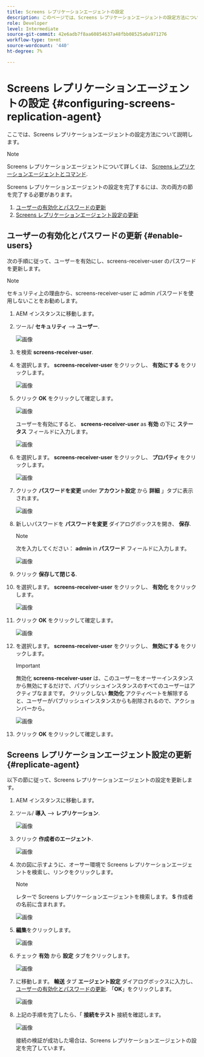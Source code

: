 ```yaml
---
title: Screens レプリケーションエージェントの設定
description: このページでは、Screens レプリケーションエージェントの設定方法について説明します。
role: Developer
level: Intermediate
source-git-commit: 42e6adb7f8aa60854637a48fbb08525a0a971276
workflow-type: tm+mt
source-wordcount: '440'
ht-degree: 7%

---
```



# Screens レプリケーションエージェントの設定 {#configuring-screens-replication-agent}

ここでは、Screens レプリケーションエージェントの設定方法について説明します。

>[!NOTE]
>Screens レプリケーションエージェントについて詳しくは、 [Screens レプリケーションエージェントとコマンド](https://experienceleague.adobe.com/docs/experience-manager-screens/user-guide/administering/author-publish/author-publish-architecture-overview.html?lang=en#screens-replication-agents-and-commands).

Screens レプリケーションエージェントの設定を完了するには、次の両方の節を完了する必要があります。

1. [ユーザーの有効化とパスワードの更新](#enable-users)
1. [Screens レプリケーションエージェント設定の更新](#replicate-agent)

## ユーザーの有効化とパスワードの更新 {#enable-users}

次の手順に従って、ユーザーを有効にし、screens-receiver-user のパスワードを更新します。

>[!NOTE]
>セキュリティ上の理由から、screens-receiver-user に admin パスワードを使用しないことをお勧めします。

1. AEM インスタンスに移動します。

1. ツール/ **セキュリティ** —> **ユーザー**.

   ![画像](/help/user-guide/assets/screens-replication/screens-replication1.png)

1. を検索 **screens-receiver-user**.

1. を選択します。 **screens-receiver-user** をクリックし、 **有効にする** をクリックします。

   ![画像](/help/user-guide/assets/screens-replication/screens-replication2.png)

1. クリック **OK** をクリックして確定します。

   ![画像](/help/user-guide/assets/screens-replication/screens-replication3.png)

   ユーザーを有効にすると、 **screens-receiver-user** as **有効** の下に **ステータス** フィールドに入力します。

   ![画像](/help/user-guide/assets/screens-replication/screens-replication4.png)

1. を選択します。 **screens-receiver-user** をクリックし、 **プロパティ** をクリックします。

   ![画像](/help/user-guide/assets/screens-replication/screens-replication5.png)

1. クリック **パスワードを変更** under **アカウント設定** から **詳細** 」タブに表示されます。

   ![画像](/help/user-guide/assets/screens-replication/screens-replication6.png)

1. 新しいパスワードを **パスワードを変更** ダイアログボックスを開き、 **保存**.

   >[!NOTE]
   >次を入力してください： **admin** in **パスワード** フィールドに入力します。

   ![画像](/help/user-guide/assets/screens-replication/screens-replication7.png)

1. クリック **保存して閉じる**.

1. を選択します。 **screens-receiver-user** をクリックし、 **有効化** をクリックします。

   ![画像](/help/user-guide/assets/screens-replication/screens-replication8.png)

1. クリック **OK** をクリックして確定します。

   ![画像](/help/user-guide/assets/screens-replication/screens-replication9.png)

1. を選択します。 **screens-receiver-user** をクリックし、 **無効にする** をクリックします。

   >[!IMPORTANT]
   > 無効化 **screens-receiver-user** は、このユーザーをオーサーインスタンスから無効にするだけで、パブリッシュインスタンスのすべてのユーザーはアクティブなままです。 クリックしない **無効化** アクティベートを解除すると、ユーザーがパブリッシュインスタンスからも削除されるので、アクションバーから。

   ![画像](/help/user-guide/assets/screens-replication/screens-replication10.png)

1. クリック **OK** をクリックして確定します。

## Screens レプリケーションエージェント設定の更新 {#replicate-agent}

以下の節に従って、Screens レプリケーションエージェントの設定を更新します。

1. AEM インスタンスに移動します。

1. ツール/ **導入** —> **レプリケーション**.

   ![画像](/help/user-guide/assets/screens-replication/screens-replication1a.png)

1. クリック **作成者のエージェント**.

   ![画像](/help/user-guide/assets/screens-replication/screens-replication1b.png)

1. 次の図に示すように、オーサー環境で Screens レプリケーションエージェントを検索し、リンクをクリックします。

   >[!NOTE]
   >レターで Screens レプリケーションエージェントを検索します。 **S** 作成者の名前に含まれます。

   ![画像](/help/user-guide/assets/screens-replication/screens-replication1c.png)

1. **編集**&#x200B;をクリックします。

   ![画像](/help/user-guide/assets/screens-replication/screens-replication1d.png)

1. チェック **有効** から **設定** タブをクリックします。

   ![画像](/help/user-guide/assets/screens-replication/screens-replication1e.png)

1. に移動します。 **輸送** タブ **エージェント設定** ダイアログボックスに入力し、 [ユーザーの有効化とパスワードの更新](#enable-users). 「**OK**」をクリックします。

   ![画像](/help/user-guide/assets/screens-replication/screens-replication1f.png)

1. 上記の手順を完了したら、「 **接続をテスト** 接続を確認します。

   ![画像](/help/user-guide/assets/screens-replication/screens-replication1g.png)

   接続の検証が成功した場合は、Screens レプリケーションエージェントの設定を完了しています。